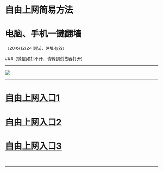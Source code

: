 ﻿# 自由上网简易方法

# 电脑、手机一键翻墙

（2016/12/24 测试，网址有效）


###（微信如打不开，请转到浏览器打开）


***

<img src="https://camo.githubusercontent.com/36add6748031b745384a169f17479823eb9e30f0/68747470733a2f2f6461746d7861376f31777571312e636c6f756466726f6e742e6e65742f7069632f796a66712d32303136313232316f6b2e706e67" /> 


***
# <a href="http://fq01.desolo.org" target="_blank">自由上网入口1</a>
# <a href="https://d2nchm4pq2pt2h.cloudfront.net" target="_blank">自由上网入口2</a>
# <a href="https://github.com/ogate/ogate/blob/master/README.md?1225" target="_blank">自由上网入口3</a>
﻿
***

